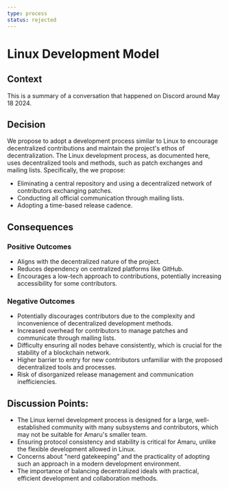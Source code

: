```yaml
---
type: process
status: rejected
---
```


# Linux Development Model

## Context

This is a summary of a conversation that happened on Discord around May 18 2024.

## Decision

We propose to adopt a development process similar to Linux to encourage decentralized contributions and maintain the project's ethos of decentralization. The Linux development process, as documented here, uses decentralized tools and methods, such as patch exchanges and mailing lists. Specifically, the we propose:

- Eliminating a central repository and using a decentralized network of contributors exchanging patches.
- Conducting all official communication through mailing lists.
- Adopting a time-based release cadence.

## Consequences

### Positive Outcomes

- Aligns with the decentralized nature of the project.
- Reduces dependency on centralized platforms like GitHub.
- Encourages a low-tech approach to contributions, potentially increasing accessibility for some contributors.

### Negative Outcomes

- Potentially discourages contributors due to the complexity and inconvenience of decentralized development methods.
- Increased overhead for contributors to manage patches and communicate through mailing lists.
- Difficulty ensuring all nodes behave consistently, which is crucial for the stability of a blockchain network.
- Higher barrier to entry for new contributors unfamiliar with the proposed decentralized tools and processes.
- Risk of disorganized release management and communication inefficiencies.

## Discussion Points:

- The Linux kernel development process is designed for a large, well-established community with many subsystems and contributors, which may not be suitable for Amaru's smaller team.
- Ensuring protocol consistency and stability is critical for Amaru, unlike the flexible development allowed in Linux.
- Concerns about "nerd gatekeeping" and the practicality of adopting such an approach in a modern development environment.
- The importance of balancing decentralized ideals with practical, efficient development and collaboration methods.
